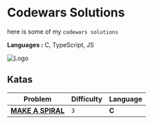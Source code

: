 
# Codewars Solutions

here is some of my `codewars solutions `



**Languages :** C, TypeScript, JS

![Logo](https://www.codewars.com/users/juloo/badges/large
)


## Katas



| Problem | Difficulty | Language |
| -------------- | ------- | -------------- |
| [**MAKE A SPIRAL**](https://www.codewars.com/kata/534e01fbbb17187c7e0000c6) | `3` | **C**|

